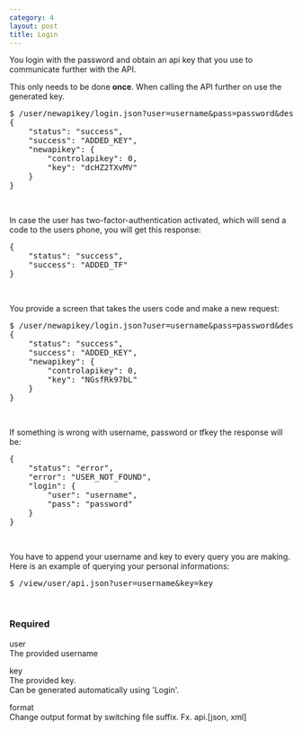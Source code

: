 ```yaml
---
category: 4
layout: post
title: Login
---
```

<p>You login with the password and obtain an api key that you use to communicate further with the API.</p>
<p>This only needs to be done <strong>once</strong>. When calling the API further on use the generated key.</p>
<div class="highlight"><pre>
$ /user/newapikey/login.json?user=username&pass=password&description=YourAPP
{
	"status": "success",
	"success": "ADDED_KEY",
	"newapikey": {
		"controlapikey": 0,
		"key": "dcHZ2TXvMV"
	}
}
</pre></div>
<br />





<p>In case the user has two-factor-authentication activated, which will send a code to the users phone, you will get this response:</p>
<div class="highlight"><pre>
{
	"status": "success",
	"success": "ADDED_TF"
}
</pre></div>
<br />





<p>You provide a screen that takes the users code and make a new request:</p>
<div class="highlight"><pre>
$ /user/newapikey/login.json?user=username&pass=password&description=YourAPP&tfkey=1234
{
	"status": "success",
	"success": "ADDED_KEY",
	"newapikey": {
		"controlapikey": 0,
		"key": "NGsfRk97bL"
	}
}
</pre></div>
<br />





<p>If something is wrong with username, password or tfkey the response will be:</p>
<div class="highlight bg-danger"><pre class="bg-danger">
{
	"status": "error",
	"error": "USER_NOT_FOUND",
	"login": {
		"user": "username",
		"pass": "password"
	}
}
</pre></div>
<br />





<p>You have to append your username and key to every query you are making. Here is an example of querying your personal informations:</p>
<div class="highlight"><pre>
$ /view/user/api.json?user=username&key=key
</pre></div>
<br />



<h3>
	<span class="label label-default">Required</span>
</h3>


<span class="text-primary">user</span><br />
<span class="m-l-2">The provided username</span>

<span class="text-primary">key</span><br />
<span class="m-l-2">The provided key.</span><br />
<span class="m-l-2">Can be generated automatically using 'Login'.</span>

<span class="text-primary">format</span><br />
<span class="m-l-2">Change output format by switching file suffix. Fx. api.[json, xml]</span>